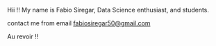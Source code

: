 Hii !! My name is Fabio Siregar, Data Science enthusiast, and students.

contact me from email fabiosiregar50@gmail.com

Au revoir !!
